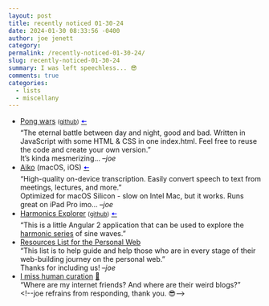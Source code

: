 ```yaml
---
layout: post
title: recently noticed 01-30-24
date: 2024-01-30 08:33:56 -0400
author: joe jenett
category: 
permalink: /recently-noticed-01-30-24/
slug: recently-noticed-01-30-24
summary: I was left speechless... 😎
comments: true
categories:
  - lists
  - miscellany
---
```

<ul class="links">
	<li><a title="Pong wars | Koen van Gilst" href="https://pong-wars.koenvangilst.nl/">Pong wars</a> <small>(<a href="https://github.com/vnglst/pong-wars">github</a>)</small>  <a title="source" href="https://news.ycombinator.com/user?id=vnglst"><span style="color:blue;">🠤</span></a><br>“The eternal battle between day and night, good and bad. Written in JavaScript with some HTML &amp; CSS in one index.html. Feel free to reuse the code and create your own version.”<br>It’s kinda mesmerizing... –<em>joe</em></li>
	<li><a title="Aiko — Sindre Sorhus" href="https://sindresorhus.com/aiko">Aiko</a> (macOS, iOS)  <a title="source" href="https://johnjohnston.info/blog/subtitling-with-aiko/"><span style="color:blue;">🠤</span></a><br>“High-quality on-device transcription. Easily convert speech to text from meetings, lectures, and more.”<br>Optimized for macOS Silicon - slow on Intel Mac, but it works. Runs great on iPad Pro imo... –<em>joe</em></li>
	<li><a title="Harmonics Explorer" href="https://teropa.info/harmonics-explorer/">Harmonics Explorer</a> <small>(<a href="https://github.com/teropa/harmonics-explorer?tab=readme-ov-file">github</a>)</small>  <a title="source" href="https://news.ycombinator.com/user?id=udit99"><span style="color:blue;">🠤</span></a><br>“This is a little Angular 2 application that can be used to explore the <a href="https://en.wikipedia.org/wiki/Harmonic_series_(music)" rel="nofollow">harmonic series</a> of sine waves.” </li>
	<li><a title="Resources List for the Personal Web" href="https://discuss.32bit.cafe/wiki/resources">Resources List for the Personal Web</a> <br>“This list is to help guide and help those who are in every stage of their web-building journey on the personal web.”<br>Thanks for including us! –<em>joe</em></li>
	<li><a title="Cassidy Williams" href="https://blog.cassidoo.co/post/human-curation/">I miss human curation</a> <a href="https://pinboard.in/u:shiflett">📌</a><br>“Where are my internet friends? And where are their weird blogs?”<br>&lt;!--joe refrains from responding, thank you. 😎--&gt;</li>
</ul>
<a href="https://brid.gy/publish/mastodon"></a>